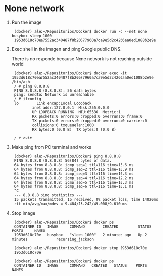 # None network

1) Run the image

        (docker) ale:~/Repositorios/Docker$ docker run -d --net none busybox sleep 1000
        1953d618c70ea7552ac340487f8b20577960a7ca9e5d2c4266aa0ed1088b2e9e

2) Exec shell in the imagen and ping Google public DNS. 

    There is no responde because None network is not reaching outside world

        (docker) ale:~/Repositorios/Docker$ docker exec -it 1953d618c70ea7552ac340487f8b20577960a7ca9e5d2c4266aa0ed1088b2e9e /bin/ash
        / # ping 8.8.8.8
        PING 8.8.8.8 (8.8.8.8): 56 data bytes
        ping: sendto: Network is unreachable
        / # ifconfig
        lo        Link encap:Local Loopback  
                inet addr:127.0.0.1  Mask:255.0.0.0
                UP LOOPBACK RUNNING  MTU:65536  Metric:1
                RX packets:0 errors:0 dropped:0 overruns:0 frame:0
                TX packets:0 errors:0 dropped:0 overruns:0 carrier:0
                collisions:0 txqueuelen:1000
                RX bytes:0 (0.0 B)  TX bytes:0 (0.0 B)

        / # exit

3) Make ping from PC terminal and works

        (docker) ale:~/Repositorios/Docker$ ping 8.8.8.8
        PING 8.8.8.8 (8.8.8.8) 56(84) bytes of data.
        64 bytes from 8.8.8.8: icmp_seq=1 ttl=116 time=13.6 ms
        64 bytes from 8.8.8.8: icmp_seq=2 ttl=116 time=10.9 ms
        64 bytes from 8.8.8.8: icmp_seq=3 ttl=116 time=10.3 ms
        64 bytes from 8.8.8.8: icmp_seq=4 ttl=116 time=12.2 ms
        64 bytes from 8.8.8.8: icmp_seq=5 ttl=116 time=10.3 ms
        64 bytes from 8.8.8.8: icmp_seq=6 ttl=116 time=10.1 ms
        ^C
        --- 8.8.8.8 ping statistics ---
        15 packets transmitted, 15 received, 0% packet loss, time 14020ms
        rtt min/avg/max/mdev = 9.484/13.242/49.008/9.610 ms

4) Stop image

        (docker) ale:~/Repositorios/Docker$ docker ps
        CONTAINER ID   IMAGE     COMMAND        CREATED         STATUS         PORTS     NAMES
        1953d618c70e   busybox   "sleep 1000"   2 minutes ago   Up 2 minutes             recursing_jackson

        (docker) ale:~/Repositorios/Docker$ docker stop 1953d618c70e
        1953d618c70e

        (docker) ale:~/Repositorios/Docker$ docker ps
        CONTAINER ID   IMAGE     COMMAND   CREATED   STATUS    PORTS     NAMES
